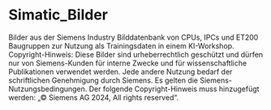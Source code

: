# Simatic_Bilder
Bilder aus der Siemens Industry Bilddatenbank von CPUs, IPCs und ET200 Baugruppen zur Nutzung als Trainingsdaten in einem KI-Workshop.
Copyright-Hinweis:
Diese Bilder sind urheberrechtlich geschützt und dürfen nur von Siemens-Kunden für interne Zwecke und für wissenschaftliche Publikationen verwendet werden. 
Jede andere Nutzung bedarf der schriftlichen Genehmigung durch Siemens. 
Es gelten die Siemens-Nutzungsbedingungen. 
Der folgende Copyright-Hinweis muss hinzugefügt werden: „© Siemens AG 2024, All rights reserved“.
